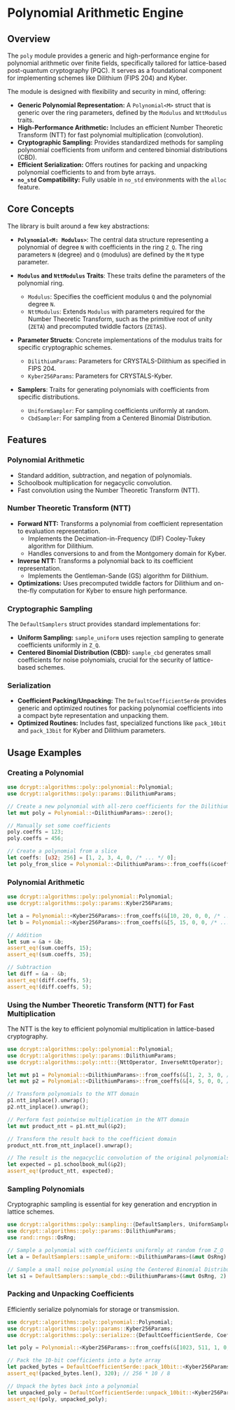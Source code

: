 # Polynomial Arithmetic Engine

## Overview

The `poly` module provides a generic and high-performance engine for polynomial arithmetic over finite fields, specifically tailored for lattice-based post-quantum cryptography (PQC). It serves as a foundational component for implementing schemes like Dilithium (FIPS 204) and Kyber.

The module is designed with flexibility and security in mind, offering:
*   **Generic Polynomial Representation:** A `Polynomial<M>` struct that is generic over the ring parameters, defined by the `Modulus` and `NttModulus` traits.
*   **High-Performance Arithmetic:** Includes an efficient Number Theoretic Transform (NTT) for fast polynomial multiplication (convolution).
*   **Cryptographic Sampling:** Provides standardized methods for sampling polynomial coefficients from uniform and centered binomial distributions (CBD).
*   **Efficient Serialization:** Offers routines for packing and unpacking polynomial coefficients to and from byte arrays.
*   **`no_std` Compatibility:** Fully usable in `no_std` environments with the `alloc` feature.

## Core Concepts

The library is built around a few key abstractions:

*   **`Polynomial<M: Modulus>`**: The central data structure representing a polynomial of degree `N` with coefficients in the ring `Z_Q`. The ring parameters `N` (degree) and `Q` (modulus) are defined by the `M` type parameter.

*   **`Modulus` and `NttModulus` Traits**: These traits define the parameters of the polynomial ring.
    *   `Modulus`: Specifies the coefficient modulus `Q` and the polynomial degree `N`.
    *   `NttModulus`: Extends `Modulus` with parameters required for the Number Theoretic Transform, such as the primitive root of unity (`ZETA`) and precomputed twiddle factors (`ZETAS`).

*   **Parameter Structs**: Concrete implementations of the modulus traits for specific cryptographic schemes.
    *   `DilithiumParams`: Parameters for CRYSTALS-Dilithium as specified in FIPS 204.
    *   `Kyber256Params`: Parameters for CRYSTALS-Kyber.

*   **Samplers**: Traits for generating polynomials with coefficients from specific distributions.
    *   `UniformSampler`: For sampling coefficients uniformly at random.
    *   `CbdSampler`: For sampling from a Centered Binomial Distribution.

## Features

### Polynomial Arithmetic
*   Standard addition, subtraction, and negation of polynomials.
*   Schoolbook multiplication for negacyclic convolution.
*   Fast convolution using the Number Theoretic Transform (NTT).

### Number Theoretic Transform (NTT)
*   **Forward NTT:** Transforms a polynomial from coefficient representation to evaluation representation.
    *   Implements the Decimation-in-Frequency (DIF) Cooley-Tukey algorithm for Dilithium.
    *   Handles conversions to and from the Montgomery domain for Kyber.
*   **Inverse NTT:** Transforms a polynomial back to its coefficient representation.
    *   Implements the Gentleman-Sande (GS) algorithm for Dilithium.
*   **Optimizations:** Uses precomputed twiddle factors for Dilithium and on-the-fly computation for Kyber to ensure high performance.

### Cryptographic Sampling
The `DefaultSamplers` struct provides standard implementations for:
*   **Uniform Sampling:** `sample_uniform` uses rejection sampling to generate coefficients uniformly in `Z_Q`.
*   **Centered Binomial Distribution (CBD):** `sample_cbd` generates small coefficients for noise polynomials, crucial for the security of lattice-based schemes.

### Serialization
*   **Coefficient Packing/Unpacking:** The `DefaultCoefficientSerde` provides generic and optimized routines for packing polynomial coefficients into a compact byte representation and unpacking them.
*   **Optimized Routines:** Includes fast, specialized functions like `pack_10bit` and `pack_13bit` for Kyber and Dilithium parameters.

## Usage Examples

### Creating a Polynomial

```rust
use dcrypt::algorithms::poly::polynomial::Polynomial;
use dcrypt::algorithms::poly::params::DilithiumParams;

// Create a new polynomial with all-zero coefficients for the Dilithium ring
let mut poly = Polynomial::<DilithiumParams>::zero();

// Manually set some coefficients
poly.coeffs = 123;
poly.coeffs = 456;

// Create a polynomial from a slice
let coeffs: [u32; 256] = [1, 2, 3, 4, 0, /* ... */ 0];
let poly_from_slice = Polynomial::<DilithiumParams>::from_coeffs(&coeffs).unwrap();
```

### Polynomial Arithmetic

```rust
use dcrypt::algorithms::poly::polynomial::Polynomial;
use dcrypt::algorithms::poly::params::Kyber256Params;

let a = Polynomial::<Kyber256Params>::from_coeffs(&[10, 20, 0, 0, /* ... */ 0]).unwrap();
let b = Polynomial::<Kyber256Params>::from_coeffs(&[5, 15, 0, 0, /* ... */ 0]).unwrap();

// Addition
let sum = &a + &b;
assert_eq!(sum.coeffs, 15);
assert_eq!(sum.coeffs, 35);

// Subtraction
let diff = &a - &b;
assert_eq!(diff.coeffs, 5);
assert_eq!(diff.coeffs, 5);
```

### Using the Number Theoretic Transform (NTT) for Fast Multiplication

The NTT is the key to efficient polynomial multiplication in lattice-based cryptography.

```rust
use dcrypt::algorithms::poly::polynomial::Polynomial;
use dcrypt::algorithms::poly::params::DilithiumParams;
use dcrypt::algorithms::poly::ntt::{NttOperator, InverseNttOperator};

let mut p1 = Polynomial::<DilithiumParams>::from_coeffs(&[1, 2, 3, 0, /* ... */ 0]).unwrap();
let mut p2 = Polynomial::<DilithiumParams>::from_coeffs(&[4, 5, 0, 0, /* ... */ 0]).unwrap();

// Transform polynomials to the NTT domain
p1.ntt_inplace().unwrap();
p2.ntt_inplace().unwrap();

// Perform fast pointwise multiplication in the NTT domain
let mut product_ntt = p1.ntt_mul(&p2);

// Transform the result back to the coefficient domain
product_ntt.from_ntt_inplace().unwrap();

// The result is the negacyclic convolution of the original polynomials
let expected = p1.schoolbook_mul(&p2);
assert_eq!(product_ntt, expected);
```

### Sampling Polynomials

Cryptographic sampling is essential for key generation and encryption in lattice schemes.

```rust
use dcrypt::algorithms::poly::sampling::{DefaultSamplers, UniformSampler, CbdSampler};
use dcrypt::algorithms::poly::params::DilithiumParams;
use rand::rngs::OsRng;

// Sample a polynomial with coefficients uniformly at random from Z_Q
let a = DefaultSamplers::sample_uniform::<DilithiumParams>(&mut OsRng).unwrap();

// Sample a small noise polynomial using the Centered Binomial Distribution (eta=2)
let s1 = DefaultSamplers::sample_cbd::<DilithiumParams>(&mut OsRng, 2).unwrap();
```

### Packing and Unpacking Coefficients

Efficiently serialize polynomials for storage or transmission.

```rust
use dcrypt::algorithms::poly::polynomial::Polynomial;
use dcrypt::algorithms::poly::params::Kyber256Params;
use dcrypt::algorithms::poly::serialize::{DefaultCoefficientSerde, CoefficientPacker, CoefficientUnpacker};

let poly = Polynomial::<Kyber256Params>::from_coeffs(&[1023, 511, 1, 0, /* ... */ 0]).unwrap();

// Pack the 10-bit coefficients into a byte array
let packed_bytes = DefaultCoefficientSerde::pack_10bit::<Kyber256Params>(&poly).unwrap();
assert_eq!(packed_bytes.len(), 320); // 256 * 10 / 8

// Unpack the bytes back into a polynomial
let unpacked_poly = DefaultCoefficientSerde::unpack_10bit::<Kyber256Params>(&packed_bytes).unwrap();
assert_eq!(poly, unpacked_poly);
```